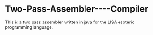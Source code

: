 # Two-Pass-Assembler----Compiler
This is a two pass assembler written in java for the LISA esoteric programming language.
